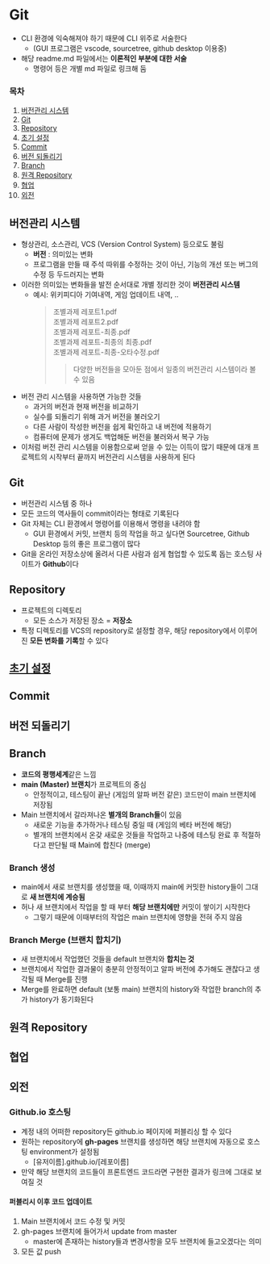# Git

- CLI 환경에 익숙해져야 하기 때문에 CLI 위주로 서술한다
  - (GUI 프로그램은 vscode, sourcetree, github desktop 이용중)
- 해당 readme.md 파일에서는 **이론적인 부분에 대한 서술**
  - 명령어 등은 개별 md 파일로 링크해 둠

### 목차

1. [버전관리 시스템](#버전관리-시스템)
2. [Git](#Git)
3. [Repository](#Repository)
4. [초기 설정](#초기-설정)
5. [Commit](#Commit)
6. [버전 되돌리기](#버전-되돌리기)
7. [Branch](#Branch)
8. [원격 Repository](#원격-Repository)
9. [협업](#협업)
10. [외전](#외전)

## 버전관리 시스템

- 형상관리, 소스관리, VCS (Version Control System) 등으로도 불림
  - **버전** : 의미있는 변화
  - 프로그램을 만들 때 주석 따위를 수정하는 것이 아닌, 기능의 개선 또는 버그의 수정 등 두드러지는 변화
- 이러한 의미있는 변화들을 발전 순서대로 개별 정리한 것이 **버전관리 시스템**
  - 예시: 위키피디아 기여내역, 게임 업데이트 내역, ..
    > 조별과제 레포트1.pdf  
    > 조별과제 레포트2.pdf  
    > 조별과제 레포트-최종.pdf  
    > 조별과제 레포트-최종의 최종.pdf  
    > 조별과제 레포트-최종-오타수정.pdf
    >
    > > 다양한 버전들을 모아둔 점에서 일종의 버전관리 시스템이라 볼 수 있음
- 버전 관리 시스템을 사용하면 가능한 것들
  - 과거의 버전과 현재 버전을 비교하기
  - 실수를 되돌리기 위해 과거 버전을 불러오기
  - 다른 사람이 작성한 버전을 쉽게 확인하고 내 버전에 적용하기
  - 컴퓨터에 문제가 생겨도 백업해둔 버전을 불러와서 복구 가능
- 이처럼 버전 관리 시스템을 이용함으로써 얻을 수 있는 이득이 많기 때문에 대개 프로젝트의 시작부터 끝까지 버전관리 시스템을 사용하게 된다

## Git

- 버전관리 시스템 중 하나
- 모든 코드의 역사들이 commit이라는 형태로 기록된다
- Git 자체는 CLI 환경에서 명령어를 이용해서 명령을 내려야 함
  - GUI 환경에서 커밋, 브랜치 등의 작업을 하고 싶다면 Sourcetree, Github Desktop 등의 좋은 프로그램이 많다
- Git을 온라인 저장소상에 올려서 다른 사람과 쉽게 협업할 수 있도록 돕는 호스팅 사이트가 **Github**이다

## Repository

- 프로젝트의 디렉토리
  - 모든 소스가 저장된 장소 = **저장소**
- 특정 디렉토리를 VCS의 repository로 설정할 경우, 해당 repository에서 이루어진 **모든 변화를 기록**할 수 있다

## [초기 설정](1-initialize.md)

## Commit

## 버전 되돌리기

## Branch

- **코드의 평행세계**같은 느낌
- **main (Master) 브랜치**가 프로젝트의 중심
  - 안정적이고, 테스팅이 끝난 (게임의 알파 버전 같은) 코드만이 main 브랜치에 저장됨
- Main 브랜치에서 갈라져나온 **별개의 Branch들**이 있음
  - 새로운 기능을 추가하거나 테스팅 중일 때 (게임의 베타 버전에 해당)
  - 별개의 브랜치에서 온갖 새로운 것들을 작업하고 나중에 테스팅 완료 후 적절하다고 판단될 때 Main에 합친다 (merge)

### Branch 생성

- main에서 새로 브랜치를 생성했을 때, 이때까지 main에 커밋한 history들이 그대로 **새 브랜치에 계승됨**
- 허나 새 브랜치에서 작업을 할 때 부터 **해당 브랜치에만** 커밋이 쌓이기 시작한다
  - 그렇기 때문에 이때부터의 작업은 main 브랜치에 영향을 전혀 주지 않음

### Branch Merge (브랜치 합치기)

- 새 브랜치에서 작업했던 것들을 default 브랜치와 **합치는 것**
- 브랜치에서 작업한 결과물이 충분히 안정적이고 알파 버전에 추가해도 괜찮다고 생각될 때 Merge를 진행
- Merge를 완료하면 default (보통 main) 브랜치의 history와 작업한 branch의 추가 history가 동기화된다

## 원격 Repository

## 협업

## 외전

### Github.io 호스팅

- 계정 내의 어떠한 repository든 github.io 페이지에 퍼블리싱 할 수 있다
- 원하는 repository에 **gh-pages** 브랜치를 생성하면 해당 브랜치에 자동으로 호스팅 environment가 설정됨
  - [유저이름].github.io/[레포이름]
- 만약 해당 브랜치의 코드들이 프론트엔드 코드라면 구현한 결과가 링크에 그대로 보여질 것

#### 퍼블리시 이후 코드 업데이트

1. Main 브랜치에서 코드 수정 및 커밋
2. gh-pages 브랜치에 들어가서 update from master
   - master에 존재하는 history들과 변경사항을 모두 브랜치에 들고오겠다는 의미
3. 모든 값 push
